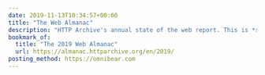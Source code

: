 ```yaml
---
date: 2019-11-13T10:34:57+00:00
title: "The Web Almanac"
description: "HTTP Archive's annual state of the web report. This is *super-comprehensive* and is jam-packed with useful information."
bookmark_of:
  title: "The 2019 Web Almanac"
  url: https://almanac.httparchive.org/en/2019/
posting_method: https://omnibear.com
---
```

